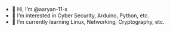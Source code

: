 - 👋 Hi, I’m @aaryan-11-x
- 👀 I’m interested in Cyber Security, Arduino, Python, etc.
- 🌱 I’m currently learning Linux, Networking, Cryptography, etc.

<!---
aaryan-11-x/aaryan-11-x is a ✨ special ✨ repository because its `README.md` (this file) appears on your GitHub profile.
You can click the Preview link to take a look at your changes.
--->
